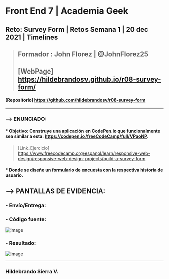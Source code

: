 # Front End 7 | Academia Geek
## Reto: Survey Form | Retos Semana 1 | 20 dec 2021 | Timelines

> ## Formador : John Florez | @JohnFlorez25
> ## [WebPage] https://hildebrandosv.github.io/r08-survey-form/
#### [Repositorio] https://github.com/hildebrandosv/r08-survey-form
___
### --> ENUNCIADO:
#### * Objetivo: Construye una aplicación en CodePen.io que funcionalmente sea similar a esta: https://codepen.io/freeCodeCamp/full/VPaoNP.
> [Link_Ejercicio] https://www.freecodecamp.org/espanol/learn/responsive-web-design/responsive-web-design-projects/build-a-survey-form
#### * Donde se diseñe un formulario de encuesta con la respectiva historia de usuario.

## --> PANTALLAS DE EVIDENCIA:

### - Envío/Entrega:

### - Código fuente:
![image](https://user-images.githubusercontent.com/73366557/147275946-444f8ce7-7ec3-4ed2-afef-043107ff5e2b.png)

### - Resultado:
![image](https://user-images.githubusercontent.com/73366557/147275881-ef1e9f31-b72f-449c-9fc9-50e8ed70cbf7.png)

___
### Hildebrando Sierra V.

